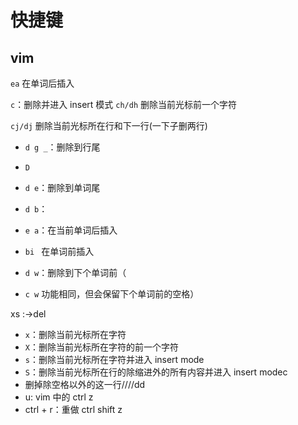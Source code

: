 # 快捷键
## vim
`ea` 在单词后插入

`c`：删除并进入 insert 模式
`ch/dh` 删除当前光标前一个字符

`cj/dj` 删除当前光标所在行和下一行(一下子删两行)

- `d g _`：删除到行尾

- `D`
- `d e`：删除到单词尾
- `d b`：
- `e a`：在当前单词后插入
- `bi ` 在单词前插入
- `d w`：删除到下个单词前（
- `c w` 功能相同，但会保留下个单词前的空格）

xs :->del
- `x`：删除当前光标所在字符
- `X`：删除当前光标所在字符的前一个字符
- `s`：删除当前光标所在字符并进入 insert mode
- `S`：删除当前光标所在行的除缩进外的所有内容并进入 insert modec 
- 删掉除空格以外的这一行////dd
- u: vim 中的 ctrl z
- ctrl + r：重做 ctrl shift z

